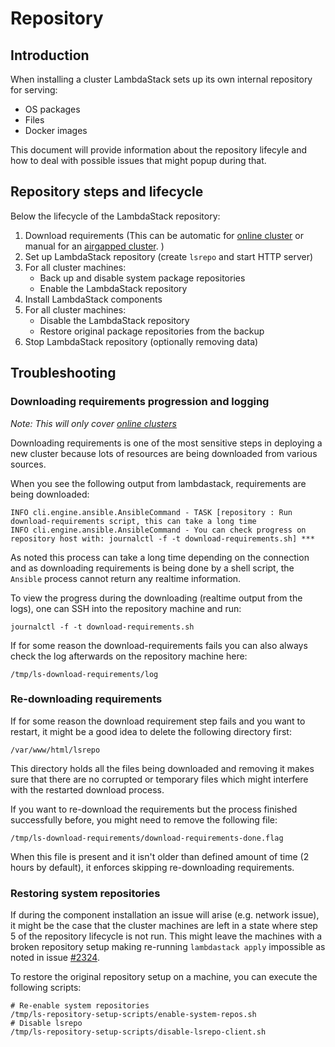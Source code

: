 # Repository

## Introduction

When installing a cluster LambdaStack sets up its own internal repository for serving:

- OS packages
- Files
- Docker images

This document will provide information about the repository lifecyle and how to deal with possible issues that might popup during that.

## Repository steps and lifecycle

Below the lifecycle of the LambdaStack repository:

1. Download requirements (This can be automatic for [online cluster](./CLUSTER.md#how-to-create-an-LambdaStack-cluster-on-existing-infrastructure) or manual for an [airgapped cluster](./CLUSTER.md#how-to-create-an-LambdaStack-cluster-on-existing-air-gapped-infrastructure). )
2. Set up LambdaStack repository (create `lsrepo` and start HTTP server)
3. For all cluster machines:
   - Back up and disable system package repositories
   - Enable the LambdaStack repository
4. Install LambdaStack components
5. For all cluster machines:
   - Disable the LambdaStack repository
   - Restore original package repositories from the backup
6. Stop LambdaStack repository (optionally removing data)

## Troubleshooting

### Downloading requirements progression and logging

*Note: This will only cover [online clusters](./CLUSTER.md#how-to-create-an-LambdaStack-cluster-on-existing-infrastructure)*

Downloading requirements is one of the most sensitive steps in deploying a new cluster because lots of resources are being downloaded from various sources.

When you see the following output from lambdastack, requirements are being downloaded:

```shell
INFO cli.engine.ansible.AnsibleCommand - TASK [repository : Run download-requirements script, this can take a long time
INFO cli.engine.ansible.AnsibleCommand - You can check progress on repository host with: journalctl -f -t download-requirements.sh] ***
```

As noted this process can take a long time depending on the connection and as downloading requirements is being done by a shell script, the ```Ansible``` process cannot return any realtime information.

To view the progress during the downloading (realtime output from the logs), one can SSH into the repository machine and run:

```shell
journalctl -f -t download-requirements.sh
```

If for some reason the download-requirements fails you can also always check the log afterwards on the repository machine here:

```shell
/tmp/ls-download-requirements/log
```

### Re-downloading requirements

If for some reason the download requirement step fails and you want to restart, it might be a good idea to delete the following directory first:

```shell
/var/www/html/lsrepo
```

This directory holds all the files being downloaded and removing it makes sure that there are no corrupted or temporary files which might interfere with the restarted download process.

If you want to re-download the requirements but the process finished successfully before, you might need to remove the following file:

```shell
/tmp/ls-download-requirements/download-requirements-done.flag
```

When this file is present and it isn't older than defined amount of time (2 hours by default), it enforces skipping re-downloading requirements.

### Restoring system repositories

If during the component installation an issue will arise (e.g. network issue), it might be the case that the cluster machines are left in a state where step 5 of the repository lifecycle is not run. This might leave the machines with a broken repository setup making re-running ```lambdastack apply``` impossible as noted in issue [#2324](https://github.com/lambdastack/lambdastack/issues/2324).

To restore the original repository setup on a machine, you can execute the following scripts:

```shell
# Re-enable system repositories
/tmp/ls-repository-setup-scripts/enable-system-repos.sh
# Disable lsrepo
/tmp/ls-repository-setup-scripts/disable-lsrepo-client.sh
```
